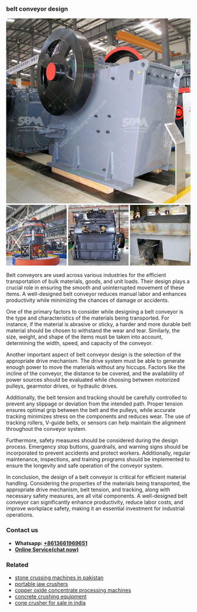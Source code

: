 <h3>belt conveyor design</h3><img src='1708497269.jpg' alt=''><p>Belt conveyors are used across various industries for the efficient transportation of bulk materials, goods, and unit loads. Their design plays a crucial role in ensuring the smooth and uninterrupted movement of these items. A well-designed belt conveyor reduces manual labor and enhances productivity while minimizing the chances of damage or accidents.</p><p>One of the primary factors to consider while designing a belt conveyor is the type and characteristics of the materials being transported. For instance, if the material is abrasive or sticky, a harder and more durable belt material should be chosen to withstand the wear and tear. Similarly, the size, weight, and shape of the items must be taken into account, determining the width, speed, and capacity of the conveyor.</p><p>Another important aspect of belt conveyor design is the selection of the appropriate drive mechanism. The drive system must be able to generate enough power to move the materials without any hiccups. Factors like the incline of the conveyor, the distance to be covered, and the availability of power sources should be evaluated while choosing between motorized pulleys, gearmotor drives, or hydraulic drives.</p><p>Additionally, the belt tension and tracking should be carefully controlled to prevent any slippage or deviation from the intended path. Proper tension ensures optimal grip between the belt and the pulleys, while accurate tracking minimizes stress on the components and reduces wear. The use of tracking rollers, V-guide belts, or sensors can help maintain the alignment throughout the conveyor system.</p><p>Furthermore, safety measures should be considered during the design process. Emergency stop buttons, guardrails, and warning signs should be incorporated to prevent accidents and protect workers. Additionally, regular maintenance, inspections, and training programs should be implemented to ensure the longevity and safe operation of the conveyor system.</p><p>In conclusion, the design of a belt conveyor is critical for efficient material handling. Considering the properties of the materials being transported, the appropriate drive mechanism, belt tension, and tracking, along with necessary safety measures, are all vital components. A well-designed belt conveyor can significantly enhance productivity, reduce labor costs, and improve workplace safety, making it an essential investment for industrial operations.</p><h3>Contact us</h3><ul><li><strong>Whatsapp:&nbsp;<a href="https://wa.me/8613661969651">+8613661969651</a></strong></li><li><a href="https://swt.shibang-china.com/?git&amp;zhl&amp;belt conveyor design"><strong>Online Service(chat now)</strong></a></li></ul><h3>Related</h3><ul><li><a href='stone crussing machines in pakistan.md'>stone crussing machines in pakistan</a></li><li><a href='portable jaw crushers.md'>portable jaw crushers</a></li><li><a href='copper oxide concentrate processing machines.md'>copper oxide concentrate processing machines</a></li><li><a href='concrete crushing equipment.md'>concrete crushing equipment</a></li><li><a href='cone crusher for sale in india.md'>cone crusher for sale in india</a></li></ul>